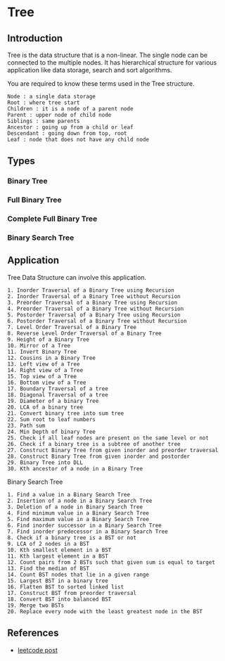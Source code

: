 # Tree

## Introduction

Tree is the data structure that is a non-linear. The single node can be connected to the multiple nodes. It has hierarchical structure for various application like data storage, search and sort algorithms. 

You are required to know these terms used in the Tree structure.
```
Node : a single data storage
Root : where tree start
Children : it is a node of a parent node 
Parent : upper node of child node
Siblings : same parents
Ancestor : going up from a child or leaf
Descendant : going down from top, root
Leaf : node that does not have any child node
```
## Types 

### Binary Tree

### Full Binary Tree

### Complete Full Binary Tree

### Binary Search Tree




## Application

Tree Data Structure can involve this application. 

```
1. Inorder Traversal of a Binary Tree using Recursion
2. Inorder Traversal of a Binary Tree without Recursion
3. Preorder Traversal of a Binary Tree using Recursion
4. Preorder Traversal of a Binary Tree without Recursion
5. Postorder Traversal of a Binary Tree using Recursion
6. Postorder Traversal of a Binary Tree without Recursion
7. Level Order Traversal of a Binary Tree
8. Reverse Level Order Traversal of a Binary Tree
9. Height of a Binary Tree
10. Mirror of a Tree
11. Invert Binary Tree
12. Cousins in a Binary Tree
13. Left view of a Tree
14. Right view of a Tree
15. Top view of a Tree
16. Bottom view of a Tree
17. Boundary Traversal of a tree
18. Diagonal Traversal of a tree
19. Diameter of a binary Tree
20. LCA of a binary tree
21. Convert binary tree into sum tree
22. Sum root to leaf numbers
23. Path sum
24. Min Depth of binary Tree
25. Check if all leaf nodes are present on the same level or not
26. Check if a binary tree is a subtree of another tree
27. Construct Binary Tree from given inorder and preorder traversal
28. Construct Binary Tree from given inorder and postorder
29. Binary Tree into DLL
30. Kth ancestor of a node in a Binary Tree
```

Binary Search Tree

```
1. Find a value in a Binary Search Tree
2. Insertion of a node in a Binary Search Tree
3. Deletion of a node in Binary Search Tree
4. Find minimum value in a Binary Search Tree
5. Find maximum value in a Binary Search Tree
6. Find inorder successor in a Binary Search Tree
7. Find inorder predecessor in a Binary Search Tree
8. Check if a binary tree is a BST or not
9. LCA of 2 nodes in a BST
10. Kth smallest element in a BST
11. Kth largest element in a BST
12. Count pairs from 2 BSTs such that given sum is equal to target
13. Find the median of BST
14. Count BST nodes that lie in a given range
15. Largest BST in a binary tree
16. Flatten BST to sorted linked list
17. Construct BST from preorder traversal
18. Convert BST into balanced BST
19. Merge two BSTs
20. Replace every node with the least greatest node in the BST
```

## References

- [leetcode post](https://leetcode.com/discuss/study-guide/1820334/become-master-in-tree)

